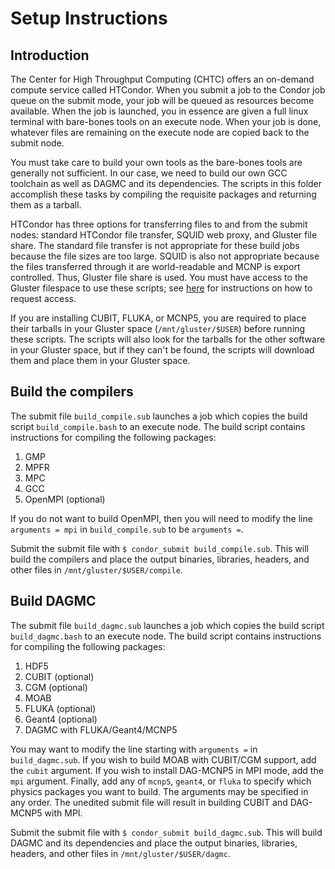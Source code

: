Setup Instructions
========================================
Introduction
----------------------------------------
The Center for High Throughput Computing (CHTC) offers an on-demand compute service called HTCondor. When you submit a job to the Condor job queue on the submit mode, your job will be queued as resources become available. When the job is launched, you in essence are given a full linux terminal with bare-bones tools on an execute node. When your job is done, whatever files are remaining on the execute node are copied back to the submit node.

You must take care to build your own tools as the bare-bones tools are generally not sufficient. In our case, we need to build our own GCC toolchain as well as DAGMC and its dependencies. The scripts in this folder accomplish these tasks by compiling the requisite packages and returning them as a tarball.

HTCondor has three options for transferring files to and from the submit nodes: standard HTCondor file transfer, SQUID web proxy, and Gluster file share. The standard file transfer is not appropriate for these build jobs because the file sizes are too large. SQUID is also not appropriate because the files transferred through it are world-readable and MCNP is export controlled. Thus, Gluster file share is used. You must have access to the Gluster filespace to use these scripts; see [here](http://chtc.cs.wisc.edu/file-avail-gluster.shtml) for instructions on how to request access.

If you are installing CUBIT, FLUKA, or MCNP5, you are required to place their tarballs in your Gluster space (`/mnt/gluster/$USER`) before running these scripts. The scripts will also look for the tarballs for the other software in your Gluster space, but if they can't be found, the scripts will download them and place them in your Gluster space.

Build the compilers
----------------------------------------
The submit file `build_compile.sub` launches a job which copies the build script `build_compile.bash` to an execute node. The build script contains instructions for compiling the following packages:

1. GMP
2. MPFR
3. MPC
4. GCC
5. OpenMPI (optional)

If you do not want to build OpenMPI, then you will need to modify the line `arguments = mpi` in `build_compile.sub` to be `arguments =`.

Submit the submit file with `$ condor_submit build_compile.sub`. This will build the compilers and place the output binaries, libraries, headers, and other files in `/mnt/gluster/$USER/compile`.

Build DAGMC
----------------------------------------
The submit file `build_dagmc.sub` launches a job which copies the build script `build_dagmc.bash` to an execute node. The build script contains instructions for compiling the following packages:

1. HDF5
2. CUBIT (optional)
3. CGM (optional)
4. MOAB
5. FLUKA (optional)
6. Geant4 (optional)
7. DAGMC with FLUKA/Geant4/MCNP5

You may want to modify the line starting with `arguments =` in `build_dagmc.sub`. If you wish to build MOAB with CUBIT/CGM support, add the `cubit` argument. If you wish to install DAG-MCNP5 in MPI mode, add the `mpi` argument. Finally, add any of `mcnp5`, `geant4`, or `fluka` to specify which physics packages you want to build. The arguments may be specified in any order. The unedited submit file will result in building CUBIT and DAG-MCNP5 with MPI.

Submit the submit file with `$ condor_submit build_dagmc.sub`. This will build DAGMC and its dependencies and place the output binaries, libraries, headers, and other files in `/mnt/gluster/$USER/dagmc`.
